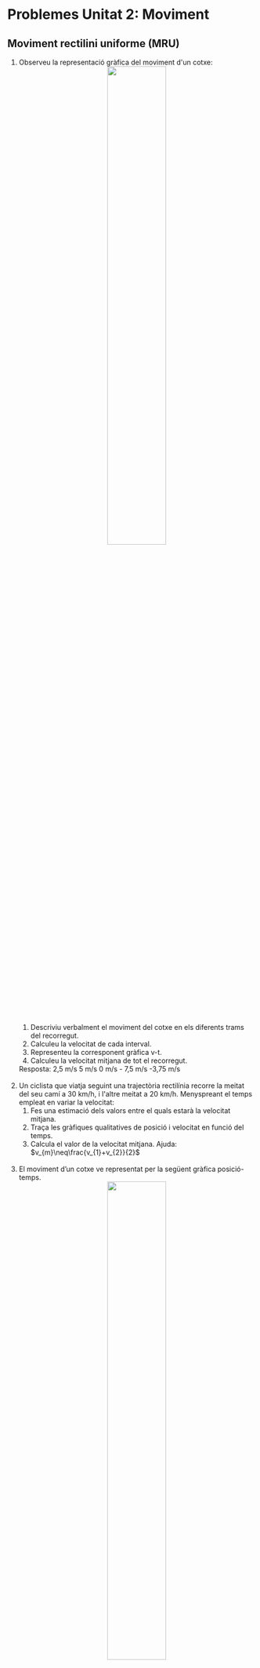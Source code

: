 
# Problemes Unitat 2: Moviment

## Moviment rectilini uniforme (MRU)

<ol>
<li>Observeu la representació gràfica del moviment d'un cotxe:
    <div align="middle">
    <img src="img_prob/graf_mru_01.png" width="50%">
    </div>
    <ol>
        <li>Descriviu verbalment el moviment del cotxe en els diferents trams del recorregut. </li>
        <li>Calculeu la velocitat de cada interval. </li>
        <li>Representeu la corresponent gràfica v-t. </li>
        <li>Calculeu la velocitat mitjana de tot el recorregut.</li>
    </ol>
    Resposta: 2,5 m/s 5 m/s 0 m/s - 7,5 m/s -3,75 m/s
</li>
<br>
<li> Un ciclista que viatja seguint una trajectòria rectilínia recorre la meitat del seu camí a 30 km/h, i l'altre meitat a 20 km/h. Menyspreant el temps empleat en variar la velocitat: 
    <ol>
        <li> Fes una estimació dels valors entre el quals estarà la velocitat mitjana. </li>
        <li> Traça les gràfiques qualitatives de posició i velocitat en funció del temps. </li>
        <li> Calcula el valor de la velocitat mitjana. Ajuda: $v_{m}\neq\frac{v_{1}+v_{2}}{2}$ </li> 
    </ol>
</li>
<br> 
<li>El moviment d’un cotxe ve representat per la següent gràfica posició-temps.
    <div align="middle">
    <img src="img_prob/graf_mru_02.png" width="50%">
    </div>
    <ol>
        <li>Expliqueu quin moviment fa aquest automòbil. </li>
        <li>Calculeu la velocitat en cada tram. </li>
        <li>Feu la gràfica v-t que li correspon. </li>
        <li>En quins instants el cotxe està en la posició 200 m?</li>
        <li>Trobeu la velocitat mitjana del moviment. </li>
        <li>Quina és la velocitat mitjana fins als 50 segons?</li>
    </ol>
    Resposta: 15 m/s - 10m/s 40m/s 5 m/s 13,3 s 30 s i 55 s 5 m/s i 6,6 m/s
</li>
<br>
<li>Un cotxe fa un trajecte segons la següent gràfica v-t. Sabem que en l’instant inicial la seva posició és zero.
    <div align="middle">
    <img src="img_prob/graf_mru_03.png" width="50%">
    </div>
    <ol>
        <li>Descriviu verbalment el moviment. </li>
        <li>Calculeu la posició d’aquest cotxe al final de cada interval de temps (sempre respecte l’origen). </li>
        <li>Feu la gràfica posició-temps corresponent. </li>
        <li>Quin ha estat el seu desplaçament? </li>
        <li>Quina velocitat mitjana ha mantingut?</li>
    </ol>
    Resposta: 3.000 m - 5.000 m - 4.000 m - 5.000 m - 125 m/s
</li>
<br>
<li>Els següents diagrames corresponen a diferents mòbils, tots ells fent un moviment rectilinis. 
    <div align="middle">
    <img src="img_prob/graf_mru_04.svg.png" width="50%">
    </div>
    <ol>
        <li>Trobeu els instants en que passaran (o van passar) per la posició presa com a origen de coordenades. </li>
        <li>Trobeu l'equació de moviment x(t) per a cada moviment.</li>
    </ol>
</li>
<br>
<li>En un punt d’una carretera s’han creuat dos vehicles que marxen en sentits contraris. El primer porta una velocitat de 54 km/h i el segon de 36 km/h. 
    <ol>
        <li>Quina serà la distància que els separarà als 45 minuts? </li>
        <li>Representeu les gràfiques v-t i x-t dels dos moviments. </li>
        <li>Comproveu el resultat de la primera pregunta en la gràfica posició-temps.</li>
    </ol>
</li>
<br>
<li>Dos cotxes estan separats 1000 m en una recta de l’autopista. Els dos es mouen amb velocitats constants de 126 km/h i 72 km/h amb sentits contraris fins a trobar-se.
    <ol>
        <li>Quant temps tardaran en trobar-se? </li>
        <li>En quina posició tindrà lloc l’encontre? </li>
        <li>Dibuixeu les gràfiques $v-t$ i $x-t$. </li>
    </ol>
    Podeu repetir l’exercici però suposant que tots dos porten el mateix sentit, 
    <ol start="4">
        <li>Quant tardarà el que va més de pressa a atrapar el cotxe més lent? </li>
        <li>En quina posició l’atraparà? </li>
        <li>Representeu les gràfiques dels moviments.</li>
    </ol>
</li>
<br>
<li>L’intrèpid viatger Phileas Fogg, protagonista de "La volta al món en 80 dies" de Jules Verne, ha arribat tard al port. El vaixell on havia de continuar el viatge fa dues hores que ha sortit i va a 40 km/h. Però Fogg no es dóna per vençut. Contracta els serveis d’una petita motora i surt en persecució del vaixell a 50 km/h. 
    <ol>
        <li>A quants quilòmetres de la costa l’atraparà? </li>
        <li>Quant temps tardarà en atrapar-lo? </li>
        <li>Trobeu la solució numèrica i gràficament.</li>
    </ol>
</li>
<br>
<li>Bob Esponja va en el seu monocicle d'aigua, amb velocitat constant de 14 km/h, sobre un carrer rectilini, seguint en Patricio, que va corrent en el mateix sentit a 5 km/h, també a velocitat constant. Si inicialment es trobaven separats 100 m: 
    <ol>
        <li>Trobeu en quin instant es trobaran. </li>
        <li>Trobeu quina distància ha recorregut cadascun.</li>
        <li>Traçeu una gràfica velocitat-temps i una posició-temps per a tot dos.</li>
    </ol>
    <div align="middle">
        <img src="img_prob/bobesponja.svg" width="30%">
    </div>
</li>
<br>
<li>Una colla de treballadors de Renfe viatja damunt d'una vagoneta per una via rectilínia. En un moment donat, per la mateixa via i a 180 m per darrera veuen venir un tren de rodalies que viatja amb una velocitat constant de 36 km/h. 
    <ol>
        <li>A quina velocitat mínima i constant hauria d'anar la vagoneta per poder arribar a un desviament que està a 120 m per davant de la vagoneta, per tal d'evitar el xoc? </li>
        <li>Feu una gràfica de velocitat en funció del temps per a tots dos mòbils.</li> 
        <li>Feu una gràfica de posició en funció del temps per a tots dos mòbils. </li>
    </ol>
</li>
<br>
<li>Dos participants d'una cursa de regularitat van traçar cadascú la gràfica de posició en funció del temps dels seus vehicles, des dels seus propis sistemes de referència (gràfiques a i b) per a un tram recte del recorregut.

<div align="middle">
    <img src="img_prob/graf_mru_05.svg">
</div>

Escriu les equacions de moviment de cada vehicle, des del sistema triat per a cada participant.
    <ol>
        <li>Es pot dir quin d'ells s'ha mogut amb més velocitat?</li>
        <li>Trobeu la velocitat de cada vehicle a $t_{a}=t_{b}=15\,\mathrm{minuts}$. Es pot afirmar que estan junts en aquell instant? Per què?</li>
    </ol>
</li>
<br>
<li>L'Andreu va en bicicleta, amb velocitat constant de 14 km/h, sobre un carrer rectilini, seguint a la Karina, que va corrent en el mateix sentit a 5 km/h, també a velocitat constant. Si inicialment es trobaven separats 100 m: 
    <ol>
        <li>Trobeu en quin instant es trobaran. </li>
        <li>Trobeu quina distància ha recorregut cadascun.</li>
        <li>Traçeu una gràfica velocitat-temps i una posició-temps per a tot dos.</li>
    </ol>
</li>
<br>

<li>La casa d'en Miquel es troba a 900 m de la casa de la Paula. Caminant amb velocitat constant, en Miquel triga 10 minuts en recórrer aquesta distància, mentre que la Paula la recorre en 15 minuts. Cert dia surten tots dos a les 15 hores, cadascun des de la seva casa dirigint-se a la casa de l'altre. 
    <ol>
        <li>Determina a quina hora es troben.</li>
        <li>Calcula a quina distància de la casa de la Paula es troben.</li> 
        <li>Traça la gràfica de velocitat-temps per a tots dos i la de posició-temps per a tots dos.</li>
    </ol>
</li>
<br>
<li>A les 9 hores del matí passa per una benzinera un vehicle robat amb una velocitat constant de 90 km/h. Als deu minuts passa pel mateix punt un cotxe de la policia perseguint al primer amb una velocitat de 126 km/h. 
    <ol>
        <li>A quina hora la policia detindrà als lladres?</li>
        <li>A quina distància de la benzinera tindrà lloc la detenció? </li>
        <li>Fes les gràfiques v-t i x-t dels dos cotxes (fent servir els mateixos eixos de coordenades pels dos cotxes en cada tipus de gràfica).</li>
    </ol>
</li>
</ol>

## Moviment Rectilini Uniformement Accelerat (MRUA)

<ol start="15">
<li>La gràfica de la figura representa la velocitat segons el temps d'un mòbil que surt de l'origen de coordenades i segueix un moviment rectilini. 
    <div align="middle">
    <img src="img_prob/pendent_area.svg">
    </div>
    Determineu: 
    <ol>
        <li>L'acceleració en l'instant $t=20\,\mathrm{s}$. </li>
        <li>La distància recorreguda durant la frenada. </li>
    </ol>
</li>
<br>
<li>La figura representa les posicions de dos blocs a intervals de temps successius de 0,3 s; els blocs es mouen cap a la dreta. Els dos blocs tenen la mateixa celeritat (mòdul de la velocitat):
    <div align="middle">
    <img src="img_prob/taques.png" width="60%">
    </div>
    <ol>
        <li>Només a l’instant 2. </li>
        <li>Només a l’instant 5. </li>
        <li>En els instants 2 i 5. </li>
        <li>En algun moment entre els instants 3 i 4. </li>
    </ol>
</li>
<br>
<li>Analitzar la gràfica de la figura, que correspon a un moviment rectilini en varies etapes. Suposant que per a $t=0$ és $x=0$:
    <div align="middle">
    <img src="img_prob/etapes.svg" width="50%">
    </div>
    <ol>
        <li>Traça les gràfiques d'acceleració en funció del temps i de posició en funció del temps, determinant els valor corresponents als temps indicats.</li> 
        <li>Escriu les equacions de moviment per a cada etapa. </li>
        <li>Calcula la velocitat mitjana del mòbil entre 0 i 25 s. </li>
    </ol>
</li>
<br>
<li>Un avió Boeing 727 necessita una velocitat de pista de 360 km/h per enlairar-se; si partint del repòs tarda 25 s en enlairar-se: 
    <div align="middle">
    <img src="img_prob/philrich123_A380.svg" width="40%">
    </div>
    <ol>
        <li>Quina acceleració constant li proporcionen els motors? </li>
        <li>Quina longitud de pista ha de recórrer? </li>
        <li>Representeu les gràfiques v-t i x-t. </li>
    </ol>
</li>
<br>
<li>La figura esquematitza el diagrama posició-temps, per a dos mòbils (A i B) que es desplacen per una mateixa trajectòria rectilínia. 
    <div align="middle">
    <img src="img_prob/encuentro_AB.svg" width="50%">
    </div>
    <ol>
        <li>Quin tipus de moviment té cadascun dels mòbils (justifica la teva resposta) </li>
        <li>Determina l'equació de posició com a funció del temps per al mòbil A. </li>
        <li>Es troba el mòbil A amb el B? En cas afirmatiu, determineu la posició de B en aquest instant. </li>
    </ol>
</li>
<br>
<li>S'anomena temps de reacció al que transcorre des que un conductor observa un obstacle fins que prem el pedal del fre. Normalment és d'algunes dècimes de segon. Suposa que la velocitat que porta és de 90 km/h, el temps de reacció és de 0,4 segons i que l'acceleració de frenada és de $-3\,\mathrm{m/s^{2}}$.
    <ol>
        <li>Calcula l'espai necessari per quedar aturat des del moment que el conductor veu l'obstacle. </li>
        <li>Representa les gràfiques $a-t$, $v-t$ i $x-t$ del moviment. </li>
    </ol>
    Resultat: 114,1 m 
</li>
<br>
<li>En Joan llança verticalment cap amunt una pedra, amb una velocitat de partida de 10 m/s, y simultàniament en Pere, que es troba 40 m per damunt d'en Joan, llança una altre pedra cap avall, també amb velocitat de 10 m/s. [Considereu $\left|g\right|=10\,\mathrm{m/s^{2}}$]
    <ol>
        <li>En quin instant es troben ambdues pedres? </li>
        <li>A quina distància respecte d'en Pere es troben les pedres? </li>
        <li>Feu les gràfiques $v(t)$ i $x(t)$ per a ambdues pedres. <li>
    </ol>
</li>
<br>
<li>Un globus es troba a 80 m d'altura. Quant temps tardarà en arribar a terra un objecte que deixem anar des del globus si: 
    <ol>
        <li>el globus està parat, </li>
        <li>el globus baixa a 2 m/s, </li>
        <li>el globus puja a 2 m/s.
    </ol>
Considereu negligible el fregament amb l'aire. 
Resultat: 4 s 3,80 s 4,20 s 
    </li>
    <br>
<li>Un vianant corre amb la màxima velocitat possible a 6 m/s per agafar una autobús que està aturat en un semàfor. Quan està a 25 metres el semàfor es posa verd i l'autobús accelera uniformement a raó d'$1\,\mathrm{m/s^{2}}$. 
    <ol>
        <li>Calcula el temps que tardarà en atrapar l'autobús, si és que no se li escapa. </li>
        <li>Fes les gràfiques $a-t$, $v-t$ i $x-t$ dels moviments. </li>
    </ol>
</li>
<br>
<li>Un cotxe i un camió parteixen del repòs al mateix instant, amb el cotxe darrere el camió una certa distància. El camió té una acceleració constant d’$1,20\,\mathrm{m/s^{2}}$ i, el cotxe, una acceleració d’$1,80\,\mathrm{m/s^{2}}$. El cotxe passa al camió després d’haver recorregut 45 m. Trobeu: 
    <ol>
        <li>El temps que ha trigat el cotxe en avançar al camió. </li>
        <li>La distància que es trobava inicialment el cotxe al darrere del camió.</li>
        <li>Dibuixa les gràfiques de velocitat-temps i posició-temps per ambdós mòbils. (Tot dos mòbils a la mateixa gràfica). </li>
    </ol>
    </li>
    <br>
<li>Un tren de rodalies parteix del repòs des d’una estació i accelera durant 10 s amb una acceleració constant d’$1,20\,\mathrm{m/s^{2}}$. Després marxa a velocitat constant durant 30 s i desaccelera amb una acceleració constant de mòdul $2,40\,\mathrm{m/s^{2}}$ fins que s’atura a l’estació següent. 
    <ol>
        <li>Feu les gràfiques d'acceleració i velocitat en funció del temps. </li>
        <li>Calculeu la distància total recorreguda. </li>
        <li>Calculeu la velocitat mitjana i l'acceleració mitjana del tren. </li>
    </ol>
    </li>
    <br>
<li>Des d'una altura de 200 m sobre el terra llancem, verticalment i cap amunt, un cos amb una velocitat inicial de 30 m/s. 
    <ol>
        <li>Feu un dibuix aproximat de la gràfica velocitat-temps corresponent al moviment d'aquest cos des de l'instant de llançament fin que arriba a terra (indiqueu en el gràfic els valors de v i t corresponents als instants inicial i final). Considereu $g=10\,\mathrm{m/s^{2}}$.</li> 
        <li>Quant temps tarda a recórrer els darrers 50 m? </li>
        <li>Quina serà la seva posició respecte al terra a l'instant en què el cos baixa amb una velocitat de mòdul igual a 40 m/s? </li>
    </ol>
    </li>
    <br>
<li>Al laboratori, la manera més fàcil de simular la caiguda d’un paracaigudista és deixar caure una safata de paper de la grandària d’un CD, aproximadament. Se n’ha estudiat el moviment de caiguda, i el resultat es representa en la gràfica següent. Descriviu el moviment de manera qualitativa i quantitativa.
    <div align="middle">
    <img src="img_prob/07_caiguda_safata.png" width="50%">
    </div>
    </li>
    <br>
<li>Les dades següents corresponen a un moviment uniformement accelerat. Completa les dades que falten a la taula.
<table style="width:80%">
    <tr>
        <td> $t\,\mathrm{(s)}$ </td>
        <td> 0 </td>
        <td> 1 </td>
        <td>   </td>
        <td> 5 </td>
        <td>   </td>    
    </tr>
    <tr>
        <td> $v\,\mathrm{(m/s)}$ </td>
        <td> 20 </td>
        <td>  </td>
        <td> 24</td>
        <td>   </td>
        <td>   </td>    
    </tr>
    <tr>
        <td> $x\,\mathrm{(m)}$ </td>
        <td> 0  </td>
        <td> 21 </td>
        <td>    </td>
        <td>    </td>
        <td> 300</td>    
    </tr>
</table>
</li>
<br>
<li>Un cotxe i un camió parteixen del repòs al mateix instant, amb el cotxe darrere el camió una certa distància. El camió té una acceleració constant d’$1,20\,\mathrm{m/s^{2}}$ i, el cotxe, una acceleració d’$1,80\,\mathrm{m/s^{2}}$. El cotxe passa al camió després d’haver recorregut 45 m. Trobeu:
    <ol>
        <li>El temps que ha trigat el cotxe en avançar al camió. </li>
        <li>La distància que es trobava inicialment el cotxe al darrere del camió. </li>
        <li>Dibuixa les gràfiques de velocitat-temps i posició-temps per ambdós mòbils. (Tot dos mòbils a la mateixa gràfica). </li>
    </ol>
    </li>
<li>Un cotxe que té una fuita d'oli arrenca des del repós amb una acceleració constant. A la figura es poden veure les taques d'oli amb la seva posició. 
    <div align="middle">
    <img src="img_prob/taques_oli.svg" width="50%">
    </div>
    Sabent que les taques es produeixen cada 2 s, determineu:
    <ol>
        <li>L'acceleració del cotxe.</li>
        <li>La velocitat que té el cotxe quan es produeix l'última taca de la figura.</li>
    </ol>
    </li>
    <br>
<li>Una pilota de 5 kg de massa es llença des del terra verticalment cap amunt amb una velocitat inicial de 10 m/s. Si el vent comunica a la pilota una velocitat horitzontal constant de 15 km/h, trobeu:
    <ol>
        <li>L'alçada màxima a la qual arribarà la pilota i el temps que trigarà a assolir-la.</li>
        <li>La distància entre el punt de llançament i el punt d’impacte amb el terra. </li>
    </ol>
    </li>
    <br>
</ol>

## Moviment relatiu en una dimensió
<ol start="32">
<li>A les instal·lacions d'uns grans magatzems hi ha una cinta transportadora que puja els clients des de la primera a la segona planta a una velocitat de 2 m/s. Una senyora que està parada a la primera planta observa el moviment d'un senyor que camina sobre la cinta (veure figura).
    <br>
    <div align="middle">
    <img src="img_prob/escala_mec.jpg" width="50%">
    </div>
    <br>
    <ol>
        <li>A quina velocitat veu pujar el senyor, si aquest camina sobre la cinta a una velocitat de 9 km/h respecte d'ella?</li>
        <li>Si el senyor intentés baixar de la segona a la primera planta, per la cinta, caminant a la mateixa velocitat que en l'apartat anterior, amb quina velocitat el veuria baixar la senyora?</li>
    </ol>
</li>
<br>
<li>Considereu una cinta transportadora en moviment d'una cadena de muntatge, i una joguina mecànica que es mou damunt la cinta . 
    <ol>
        <li>Amb quina velocitat es mou la cinta, si una persona veu moure's la joguina a una velocitat de 5 m/s, quan la joguina es mou amb la mateixa direcció i el mateix sentit que la cinta, i a una velocitat de 2 m/s quan la veu moure's en la mateixa direcció però en sentit contrari? </li>
        <li>Quina velocitat desenvolupa la joguina?</li>
    </ol>
    Resultat: $v_{0}=1,5\,\mathrm{m/s,\,}v^{,}=3,5\,\mathrm{m/s}$
</li>

## Moviment bidimensional

### Moviment relatiu

<ol start="34">
<li>Un vaixell que desenvolupa una velocitat de 40 km/h s'utilitza per travessar un riu de 500 m d'amplada. Si la velocitat del riu és d'1,5 m/s i el vaixell (línia proa-popa) sempre es manté perpendicular als marges del riu, 
    <ol>
        <li>(a) Quina serà la velocitat del vaixell respecte d'un observador situat als marges del riu? </li>
        <li>A quin punt de l'altre marge arribarà? </li>
        <li>Quina serà l'equació de la trajectòria del vaixell? </li>
    </ol>
    Resultat: 11,21 m/s | 67,5 m | $\vec{r} = (1,5\, \hat{i} + 11,11\, \hat{j})t$
</li>
<br>
<li>Una barcassa, que pot anar a una velocitat màxima de 14,4 km/h, transborda cotxes d'una riba a l'altra d'un riu que fa 80 metres d'amplada. El corrent del riu és de 3 m/s. 
    <ol>
        <li>Si la barcassa s'orienta perpendicularment al riu, quina serà la seva velocitat real (mòdul i direcció)? Recorda: fes un esquema clar!</li> 
        <li>En aquest cas, quant tardaria en travessar el riu i a quina posició de l'altra riba atracaria? </li>
        <li>Si la barcassa vol seguir una trajectòria perpendicular al riu, amb quina direcció l'ha d'orientar el capità? Torna a recordar: has de fer un nou esquema!!! </li>
        <li>En aquest cas, quina seria la seva velocitat real? Quant temps tardaria en travessar el corrent d'aigua? </li>
    </ol>
    Resultat: 5 m/s | 36,8 graus | 20 s 60 m | 48,5grados | 2,64 m/s 30,23 s
</li>
<br>
<li>Una cinta transportadora d’un aeroport es mou amb una velocitat de 5 km/h. Sobre la cinta camina una senyora que porta un cotxet de bebè a una velocitat de 3 km/h en respecte a la cinta. En un moment donat, el bebè llança el seu xumet amb una velocitat de 10 km/h en la direcció perpendicular al moviment de la cinta. 
    <ol>
        <li>A quina velocitat és llançat el xumet respecte d’un observador en repòs fora de la cinta? </li>
        <li>I respecte d’un observador en repòs sobre la cinta? </li>
        <li>I respecte d’un senyor que està sobre una altra cinta que avança en sentit contrari a 5 km/h? </li>
    </ol>
    Resposta: 3,5 m/s; 2,9 m/s; 4,5 m/s
</li>
<br>
<li>Un vaixell manté rumb cap a N durant 1 h, però es troba que durant aquest temps s’ha desviat 5 km cap a l’est recorrent un total de 30 km. Calculeu: 
    <ol>
        <li>La velocitat del vaixell que observa un home des de dalt d’una muntanya. </li>
        <li>La velocitat a què creu que va el pilot. </li>
        <li>La velocitat del corrent marí. </li>
    </ol>
    Resposta: 30 km/h; 29,58 km/h; 5 km/h.
</li>

## Moviment parabòlic
<ol start="38">
<li>Digueu quines d'aquestes afirmacions són veritables o falses en el cas d'un tir parabòlic, tot justificant cada resposta: 
    <ol>
        <li>Quan s'arriba a l'altura màxima la velocitat és nul·la. </li>
        <li>La component horitzontal de la velocitat roman constant durant tot el moviment. </li>
        <li>L'acceleració és constant. </li>
        <li>L'altura màxima no depèn de l'angle de llançament. </li>
    </ol>
</li>
<br>
<li>Des d'un pont que es troba a una altura h sobre el nivell d'un riu es llença una pedra en forma horitzontal amb velocitat de mòdul 5 m/s. La pedra tarda 4 segons en fer impacte sobre l'aigua (Considera $|g|=10\,\mathrm{m/s^{2}}$). 
    <ol>
        <li>Trobeu l'altura h del pont. </li>
        <li>A quina distància respecte del peu del pont la pedra impacta amb l'aigua?</li>
        <li>Quin és el mòdul de la velocitat al moment de l'impacte? </li>
    </ol>
</li>
<br>
<li>Llancem un cos obliquament cap amunt amb una velocitat de 30 m/s i amb un angle de 30º respecte de l’horitzontal. Calculeu: 
    <ol>
        <li>La distància des del punt de partida on caurà a terra si el terreny és horitzontal. (79,6 m)</li>
        <li>La seva velocitat 2 s després de llançar-lo. (26,4 m/s)</li>
        <li>L’alçada màxima que assolirà. (811,48 m)</li>
    </ol>
</li>
<br>
<li>De dalt d'un cingle de 300 m d'altura llancem horitzontalment un objecte amb una velocitat de 40 m/s. 
    <ol>
    <li>Quan tarda en arribar al terra? </li>
    <li>A quina distància de la base del cingle hi arriba? </li>
    </ol>
</li>
<br>
<li>Llanço una pilota amb una velocitat de 16 m/s i fent un angle de 60 graus amb el terra. A 20 metres hi ha un arbre de 4 metres d'altura. 
    <ol>
        <li>Passarà la pilota per sobre d'aquest arbre? </li>
        <li>Si passa, a quina posició xocarà la pilota amb el terra? </li>
        <li>Si no passa, a quina alçada xocarà amb l'arbre? </li>
    </ol>
</li>
<li>En el videojoc Angry Birds uns ocellets són llançats amb un tirador per a fer un tir parabòlic caient sobre els porquets per a eliminar-los. A la figura es pot veure una instantània de la pantalla del joc. Les distàncies es mesuren en píxels (px) i l'acceleració és vertical cap avall i val $50\,\mathrm{px/s^{2}}$. Si l'ocellet surt des de l'origen de coordenades amb un angle de $37^{\circ}$ i els porquets es troben sobre l'eix horitzontal a les posicions 200, 250 i 300 px respectivament, trobeu:
    <ol>
        <li>La velocitat a la que ha de sortir l'ocellet per a caure sobre el porquet del mig.</li>
        <li>L'altura màxima a la que arriba l'ocell. </li>
    </ol>
    <div align="middle">
    <img src="img_prob/angry_birds.png" width="50%">
    </div>
</li>
<br>
<li>Una pilota de 5 kg de massa es llença des del terra verticalment cap amunt amb una velocitat inicial de 10 m/s. Si el vent comunica a la pilota una velocitat horitzontal constant de 15 km/h, trobeu: 
    <ol>
        <li>L'alçada màxima a la qual arribarà la pilota i el temps que trigarà a assolir-la. </li>
        <li>La distància entre el punt de llançament i el punt d’impacte amb el terra. </li>
    </ol>
</li>

### Moviment circular
<ol start="45">
<li>Una roda que inicialment està aturada comença a girar i dóna 8 voltes fins que arriba a girar amb velocitat angular constant al cap de 8 segons. Quin és el valor d'aquesta velocitat? (RTA: 12,56 rad/s)
</li>
<br>
<li>Un motor d'un cotxe gira, al ralentí, a 1.000 rpm. 
    <ol>
        <li>Calcula el període, la freqüència i la velocitat angular del cigonyal. </li>
        <li>Quina serà la seva acceleració si triplica aquesta velocitat angular en 8 segons? </li>
        <li>Quantes voltes haurà girat en aquest espai de temps? </li>
    </ol>
    Resultat: 104,7 rad/s 0,06 s i 16,6 Hz 26,17 rad/s2 266 voltes
</li>
<br>
<li>Una centrifugadora de 12 cm de radi que està inicialment en repòs accelera uniformement durant 20 segons. En aquest interval de temps, \alpha=100\,\mathrm{rad/s^{2}}. Després manté la velocitat adquirida. 
    <ol>
        <li>Amb quina velocitat gira la centrifugadora quan fa 20 segons que funciona? Expressa el resultat en revolucions per minut.</li>
        <li>Quantes voltes ha fet la centrifugadora després de funcionar durant 20 segons? I després de funcionar 50 segons? </li>
        <li>Calcula les acceleracions tangencial i normal que com a màxim tenen els objectes a l'interior de la centrifugadora quan aquesta fa un minut que gira.</li>
    </ol>
    Resultat: 19.099 rpm 3.183 voltes i 12.732 voltes 0 i 4,8.105 m/s/s
</li>
<br>
<li>Tres ciclistes, A, B i C, descriuen una corba circular de 20 metres de radi. Calcula l'acceleració total de cada ciclista en un instant en què el mòdul de la seva velocitat és de 10 m/s, sabent que: 
    <ol>
        <li>El ciclista A conserva una velocitat de mòdul constant. </li>
        <li>El ciclista B accelera uniformement i la seva velocitat passa de 9,5 m/s a 10,5 m/s en 0,5 segons. </li>
        <li>El ciclista C frena uniformement d'11 m/s a 9 m/s en un temps de 0,5 segons.</li>
    </ol>
    Resultat: 5 m/s/s 5,38 m/s/s 6,40 m/s/s
</li>
<br>
<li>El motor d'un cotxe gira a 3.000 rpm. Reduïm una velocitat i per tant el motor augmenta de revolucions passant a 5.000 rpm en només 4 s. 
    <ol>
        <li>Calcula quina acceleració angular ha experimentat el motor? </li>
        <li>Quina acceleració tangencial i normal té un punt de la perifèria del motor situat a 25 cm de l'eix de gir en el moment de començar a reduir? </li>
        <li>I quins seran aquests valors al cap d’1 segon? </li>
    </ol>
    Resultat: 52,4 rad/s/s 13,1 i 24.674 m/s/s 13,1 i 33.599 m/s/s
</li>
<br>
<li>Un mòbil que surt del repòs realitza un moviment circular accelerat uniformement. Raoneu si cadascuna de les afirmacions següents és vertadera o falsa: 
    <ol>
        <li>El valor de l'acceleració normal del mòbil augmenta amb el temps. </li>
        <li>El valor de l'acceleració tangencial del mòbil no varia amb el temps.</li>
    </ol>
</li>
<li>El mòdul de la velocitat d'un punt material que descriu una trajectòria circular ve donat per l'equació (en unitats del SI) $v=6+10t$. Si el radi de la trajectòria és de 100 m, quina serà l’acceleració normal en l'instant $t=8\,\mathrm{s}$? I l’acceleració tangencial?
Resultat: 74 m/s/s i 10 m/s/s
</li>
<br>
<li>Una rentadora centrifuga a 900 rpm i quan està aturada tarda 20 segons en aconseguir aquesta velocitat de rotació. El radi del cilindre és de 30 cm. 
    <ol>
        <li>Quina és la velocitat de la roba quan centrífuga? </li>
        <li>Quan tarda en donar una volta? </li>
        <li>Des que s'engega fins que arriba a la màxima velocitat, quantes voltes dóna la roba? </li>
        <li>Quina és l'acceleració tangencial? </li>
        <li>Al cap de 2 segons d'engegar quin és el valor de l'acceleració normal? </li>
        <li>Quin és, en aquest instant, el valor global de l'acceleració? </li>
        <li>Calcula també els valors d'aquestes acceleracions als 10 segons d'haver-se engegat el programa del centrifugat. </li>
    </ol>
    Resultat: 28,2 m/s 0,066 s 150 voltes 1,41 m/s/s 26,64 m/s/s 26,68 m/s/s 1,41 m/s/s, 666,1 m/s/s i 666,1 m/s/s 
</li>
<br>
<li>Un disc es posa a girar des del repòs. En els primers 40 s augmenta la seva velocitat angular de manera uniforme i gira 10 voltes senceres. Calculeu les components intrínseques (normal i tangencial) del vector acceleració per a un punt del disc situat a 15 cm del seu centre, quan fa 15 s que s’ha iniciat el moviment. 
</li>
<br>
<li>La Lluna descriu una òrbita al voltant de la Terra que correspon pràcticament a un moviment circular i uniforme, de període T=27,4\,\mathrm{dies}. La llum procedent de la Lluna triga 1,28 s a arribar a la Terra. Calculeu: 
    <ol>
        <li>La velocitat angular.</li>
        <li>L’acceleració de la Lluna. </li>
    </ol>
    Dada: velocitat de la llum: $c=3\times10^{8}\,\mathrm{m/s}$.
    <div align="middle">
    <img src="img_prob/terra-lluna.svg" width="30%">
    </div>
</li>
<br>
<li>Una partícula de massa 0,1 kg, lligada a l’extrem d’un fil, descriu un moviment circular en un pla vertical. Quan el fil es troba en posició horitzontal, la seva tensió és 10 N. Calculeu per a aquesta posició:
    <ol>
        <li>L’acceleració centrípeta de la partícula.</li>
        <li>L’acceleració tangencial de la partícula. </li>
    </ol>
</li>
<br>
<li>Són les dotze en punt. Tant l’agulla horària com l’agulla minutera del rellotge apunten cap amunt. En quin instant tornaran a coincidir, per primer cop, les dues agulles del rellotge? 
</li>
<br>
<li>Una sínia (veure figura) de 20 metres de diàmetre gira amb un període d'un minut. 
    <ol>
        <li>Calculeu la velocitat lineal de les persones que estan donant voltes. </li>
        <li>Estan accelerant? Si ho fan, amb quina acceleració? </li>
        <li>Quan la sínia s'atura tarda dos minuts en fer-ho, quantes voltes donaran durant la frenada?</li>
    <br>
    <div align="middle">
    <img src="img_prob/sinia.svg" width="30%">
    </div>
